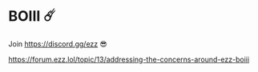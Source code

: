 # BOIII ☄️

Join https://discord.gg/ezz 😎

https://forum.ezz.lol/topic/13/addressing-the-concerns-around-ezz-boiii
